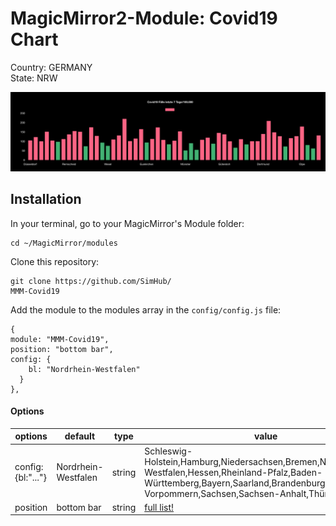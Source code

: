 # MagicMirror2-Module: Covid19 Chart

Country: GERMANY  
State: NRW

<img src="./chart.png" alt="chart">

## Installation

In your terminal, go to your MagicMirror's Module folder:

```
cd ~/MagicMirror/modules
```

Clone this repository:

```
git clone https://github.com/SimHub/
MMM-Covid19
```

Add the module to the modules array in the `config/config.js` file:

```
{
module: "MMM-Covid19",
position: "bottom bar",
config: {
	bl: "Nordrhein-Westfalen"
  }
},
```

#### Options

| options           | default             | type   | value                                                                                                                                                                                                   |
| ----------------- | ------------------- | ------ | ------------------------------------------------------------------------------------------------------------------------------------------------------------------------------------------------------- |
| config:{bl:"..."} | Nordrhein-Westfalen | string | Schleswig-Holstein,Hamburg,Niedersachsen,Bremen,Nordrhein-Westfalen,Hessen,Rheinland-Pfalz,Baden-Württemberg,Bayern,Saarland,Brandenburg,Mecklenburg-Vorpommern,Sachsen,Sachsen-Anhalt,Thüringen,Berlin |
| position          | bottom bar          | string | [full list!](https://docs.magicmirror.builders/modules/configuration.html)                                                                                                                              |
